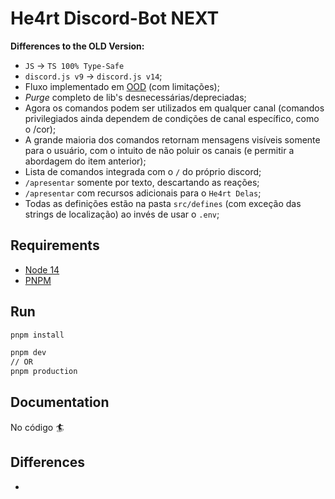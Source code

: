 # He4rt Discord-Bot NEXT

**Differences to the OLD Version:**

- `JS` -> `TS 100% Type-Safe`
- `discord.js v9` -> `discord.js v14`;
- Fluxo implementado em [OOD](https://en.wikipedia.org/wiki/Object-oriented_design) (com limitações);
- *Purge* completo de lib's desnecessárias/depreciadas;
- Agora os comandos podem ser utilizados em qualquer canal (comandos privilegiados ainda dependem de condições de canal específico, como o /cor);
- A grande maioria dos comandos retornam mensagens visíveis somente para o usuário, com o intuito de não poluir os canais (e permitir a abordagem do item anterior);
- Lista de comandos integrada com o `/` do próprio discord;
- `/apresentar` somente por texto, descartando as reações;
- `/apresentar` com recursos adicionais para o `He4rt Delas`;
- Todas as definições estão na pasta `src/defines` (com exceção das strings de localização) ao invés de usar o `.env`;

## Requirements

- [Node 14](https://nodejs.org/en/)
- [PNPM](https://pnpm.io/pt/)

## Run

```bash
pnpm install

pnpm dev
// OR
pnpm production
```

## Documentation

No código 🏄

## Differences

- 
